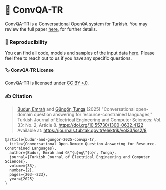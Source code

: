 # 📜 ConvQA-TR
ConvQA-TR is a Conversational OpenQA system for Turkish.  You may review the full paper [here](https://doi.org/10.55730/1300-0632.4122), for further details.


### 🔬 Reproducibility 

You can find all code, models and samples of the input data [here](https://drive.google.com/drive/folders/13KmGt7c3n1RM7Sxv21GTCu2nBFMexebq?usp=sharing).  Please feel free to reach out to us if you have any specific questions. 

 #### 🏷 ConvQA-TR License

ConvQA-TR is licensed under [CC BY 4.0](https://creativecommons.org/licenses/by/4.0/).


### ✍️ Citation

> [Budur, Emrah](https://scholar.google.com/citations?user=zSNd03UAAAAJ) and [Güngör, Tunga](https://www.cmpe.boun.edu.tr/~gungort) (2025) "Conversational open-domain question answering for resource-constrained languages," Turkish Journal of Electrical Engineering and Computer Sciences: Vol. 33: No. 2, Article 8. https://doi.org/10.55730/1300-0632.4122
Available at: https://journals.tubitak.gov.tr/elektrik/vol33/iss2/8

```
@article{budur-and-gungor-2025-convqa-tr,
  title={Conversational Open-Domain Question Answering for Resource-Constrained Languages},
  author={Budur, Emrah and G\"{u}ng\"{o}r, Tunga},
  journal={Turkish Journal of Electrical Engineering and Computer Sciences},
  volume={33},
  number={2},
  pages={203--223},
  year={2025}
}

```
